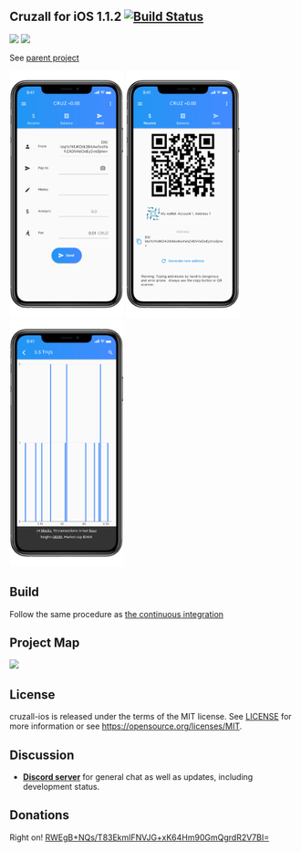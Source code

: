 ## Cruzall for iOS 1.1.2 [![Build Status](https://travis-ci.org/GreenAppers/cruzall-ios.svg?branch=master)](https://travis-ci.org/GreenAppers/cruzall-ios)
<img width=128 src="https://www.greenappers.com/cruzall/en/assets/cruzbit.png" /> <img width=128 src="https://www.greenappers.com/cruzall/en/assets/icon.png" />

See [parent project](https://github.com/GreenAppers/cruzall)

<img width=200 src="assets/en/screenshot1.png" /> <img width=200 src="assets/en/screenshot2.png" /> <img width=200 src="assets/en/screenshot3.png" />

## Build
Follow the same procedure as [the continuous integration](https://github.com/GreenAppers/cruzall-ios/blob/master/.travis.yml)

## Project Map
<img src="https://www.greenappers.com/cruzawl/diagram.svg" />

## License

cruzall-ios is released under the terms of the MIT license. See [LICENSE](https://github.com/GreenAppers/cruzall-ios/blob/master/LICENSE) for more information or see https://opensource.org/licenses/MIT.

## Discussion

* **[Discord server](https://discord.gg/MRrEHYw)** for general chat as well as updates, including development status.

## Donations

Right on!  [RWEgB+NQs/T83EkmIFNVJG+xK64Hm90GmQgrdR2V7BI=](https://www.cruzbase.com/#/address/RWEgB+NQs/T83EkmIFNVJG+xK64Hm90GmQgrdR2V7BI=)

